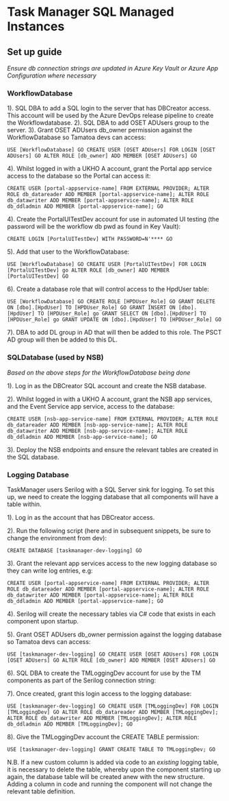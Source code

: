 # Task Manager SQL Managed Instances

## Set up guide

*Ensure db connection strings are updated in Azure Key Vault or Azure App Configuration where necessary*

### WorkflowDatabase

1). SQL DBA to add a SQL login to the server that has DBCreator access. This account will be used by the Azure DevOps release pipeline to create the Workflowdatabase.
2). SQL DBA to add OSET ADUsers group to the server.
3). Grant OSET ADUsers db_owner permission against the WorkflowDatabase so Tamatoa devs can access:

`USE [WorkflowDatabase]
GO
CREATE USER [OSET ADUsers] FOR LOGIN [OSET ADUsers]
GO
ALTER ROLE [db_owner] ADD MEMBER [OSET ADUsers]
GO`

4). Whilst logged in with a UKHO A account, grant the Portal app service access to the database so the Portal can access it:

`CREATE USER [portal-appservice-name] FROM EXTERNAL PROVIDER;
ALTER ROLE db_datareader ADD MEMBER [portal-appservice-name];
ALTER ROLE db_datawriter ADD MEMBER [portal-appservice-name];
ALTER ROLE db_ddladmin ADD MEMBER [portal-appservice-name];
GO`

4). Create the PortalUITestDev account for use in automated UI testing (the password will be the workflow db pwd as found in Key Vault):

`CREATE LOGIN [PortalUITestDev] WITH
PASSWORD=N'****
GO`

5). Add that user to the WorkflowDatabase:

`USE [WorkflowDatabase]
GO
CREATE USER [PortalUITestDev] FOR LOGIN [PortalUITestDev]
go
ALTER ROLE [db_owner] ADD MEMBER [PortalUITestDev]
GO`

6). Create a database role that will control access to the HpdUser table:

`USE [WorkflowDatabase]
GO
CREATE ROLE [HPDUser_Role]
GO
GRANT DELETE ON [dbo].[HpdUser] TO [HPDUser_Role]
GO
GRANT INSERT ON [dbo].[HpdUser] TO [HPDUser_Role]
go
GRANT SELECT ON [dbo].[HpdUser] TO [HPDUser_Role]
go
GRANT UPDATE ON [dbo].[HpdUser] TO [HPDUser_Role]
GO`

7). DBA to add DL group in AD that will then be added to this role. The PSCT AD group will then be added to this DL.

### SQLDatabase (used by NSB)

*Based on the above steps for the WorkflowDatabase being done*

1). Log in as the DBCreator SQL account and create the NSB database.

2). Whilst logged in with a UKHO A account, grant the NSB app services, and the Event Service app service, access to the database:

`CREATE USER [nsb-app-service-name] FROM EXTERNAL PROVIDER;
ALTER ROLE db_datareader ADD MEMBER [nsb-app-service-name];
ALTER ROLE db_datawriter ADD MEMBER [nsb-app-service-name];
ALTER ROLE db_ddladmin ADD MEMBER [nsb-app-service-name];
GO`

3). Deploy the NSB endpoints and ensure the relevant tables are created in the SQL database.

### Logging Database

TaskManager users Serilog with a SQL Server sink for logging. To set this up, we need to create the logging database that all components will have a table within.

1). Log in as the account that has DBCreator access.

2). Run the following script (here and in subsequent snippets, be sure to change the environment from dev):

`CREATE DATABASE [taskmanager-dev-logging]
GO`

3). Grant the relevant app services access to the new logging database so they can write log entries, e.g:

`CREATE USER [portal-appservice-name] FROM EXTERNAL PROVIDER;
ALTER ROLE db_datareader ADD MEMBER [portal-appservice-name];
ALTER ROLE db_datawriter ADD MEMBER [portal-appservice-name];
ALTER ROLE db_ddladmin ADD MEMBER [portal-appservice-name];
GO`

4). Serilog will create the necessary tables via C# code that exists in each component upon startup.

5). Grant OSET ADUsers db_owner permission against the logging database so Tamatoa devs can access:

`USE [taskmanager-dev-logging]
GO
CREATE USER [OSET ADUsers] FOR LOGIN [OSET ADUsers]
GO
ALTER ROLE [db_owner] ADD MEMBER [OSET ADUsers]
GO`

6). SQL DBA to create the TMLoggingDev account for use by the TM components as part of the Serilog connection string:

7). Once created, grant this login access to the logging database:

`USE [taskmanager-dev-logging]
GO
CREATE USER [TMLoggingDev] FOR LOGIN [TMLoggingDev]
GO
ALTER ROLE db_datareader ADD MEMBER [TMLoggingDev];
ALTER ROLE db_datawriter ADD MEMBER [TMLoggingDev];
ALTER ROLE db_ddladmin ADD MEMBER [TMLoggingDev];
GO`

8). Give the TMLoggingDev account the CREATE TABLE permission:

`USE [taskmanager-dev-logging]
GRANT CREATE TABLE TO TMLoggingDev;
GO`

N.B. If a new custom column is added via code to an *existing* logging table, it is necessary to delete the table, whereby upon the component starting up again, the database table will be created anew with the new structure. Adding a column in code and running the component will not change the relevant table definition.
